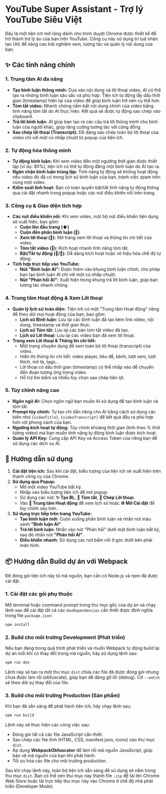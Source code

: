 # YouTube Super Assistant - Trợ lý YouTube Siêu Việt

Đây là một tiện ích mở rộng dành cho trình duyệt Chrome được thiết kế để trở thành trợ lý ảo của bạn trên YouTube. Công cụ này sử dụng trí tuệ nhân tạo (AI) để nâng cao trải nghiệm xem, tương tác và quản lý nội dung của bạn.

## ✨ Các tính năng chính

### 1\. Trung tâm AI đa năng

  - **Tạo bình luận thông minh:** Dựa vào nội dung và lời thoại video, AI có thể tạo ra những bình luận sâu sắc và phù hợp. Tiện ích tự động lấy dấu thời gian (timestamp) hiện tại của video để giúp bình luận trở nên cụ thể hơn.
  - **Tóm tắt video:** Nhanh chóng nắm bắt nội dung chính của video bằng tính năng tóm tắt do AI thực hiện. Kết quả sẽ được tự động sao chép vào clipboard.
  - **Trả lời bình luận:** AI giúp bạn tạo ra các câu trả lời thông minh cho bình luận của người khác, giúp tăng cường tương tác với cộng đồng.
  - **Sao chép lời thoại (Transcript):** Dễ dàng sao chép toàn bộ lời thoại của video chỉ với một cú nhấp chuột từ popup của tiện ích.

### 2\. Tự động hóa thông minh

  - **Tự động bình luận:** Khi xem video đến một ngưỡng thời gian được thiết lập (ví dụ: 80%), tiện ích có thể tự động đăng một bình luận do AI tạo ra.
  - **Ngăn chặn bình luận trùng lặp:** Tính năng tự động sẽ không hoạt động nếu video đó đã có trong lịch sử bình luận của bạn, tránh việc spam trên cùng một video.
  - **Kiểm soát linh hoạt:** Bạn có toàn quyền bật/tắt tính năng tự động thông qua cài đặt nhanh trong popup hoặc các nút điều khiển nổi trên trang.

### 3\. Công cụ & Giao diện tích hợp

  - **Các nút điều khiển nổi:** Khi xem video, một bộ nút điều khiển tiện dụng sẽ xuất hiện, bao gồm:
      - **Cuộn lên đầu trang (⬆️)**
      - **Cuộn đến phần bình luận (💬)**
      - **Xem lời thoại (📝):** Mở trang xem lời thoại và thông tin chi tiết của video.
      - **Tóm tắt video (📄):** Kích hoạt nhanh tính năng tóm tắt.
      - **Bật/Tắt tự động (🤖/🚫):** Dễ dàng kích hoạt hoặc vô hiệu hóa chế độ tự động.
  - **Tích hợp trực tiếp vào YouTube:**
      - **Nút "Bình luận AI":** Được thêm vào khung bình luận chính, cho phép bạn tạo bình luận AI chỉ với một cú nhấp chuột.
      - **Nút "Phản hồi AI":** Xuất hiện trong khung trả lời bình luận, giúp bạn tương tác nhanh chóng.

### 4\. Trung tâm Hoạt động & Xem Lời thoại

  - **Quản lý lịch sử toàn diện:** Tiện ích có một "Trung tâm Hoạt động" riêng để theo dõi mọi hoạt động của bạn, bao gồm:
      - **Lịch sử Bình luận:** Lưu lại các bình luận đã tạo kèm link video, nội dung, timestamp và thời gian thực.
      - **Lịch sử Tóm tắt:** Lưu lại các bản tóm tắt video đã tạo.
      - **Lịch sử Lời thoại:** Lưu lại các video bạn đã xem lời thoại.
  - **Trang xem Lời thoại & Thông tin chi tiết:**
      - Một trang chuyên dụng để xem toàn bộ lời thoại (transcript) của video.
      - Hiển thị thông tin chi tiết: video player, tiêu đề, kênh, lượt xem, lượt thích, mô tả, tags...
      - Lời thoại có dấu thời gian (timestamp) có thể nhấp vào để chuyển đến đoạn tương ứng trong video.
      - Hỗ trợ tìm kiếm và nhiều tùy chọn sao chép tiện lợi.

### 5\. Tùy chỉnh nâng cao

  - **Ngôn ngữ AI:** Chọn ngôn ngữ bạn muốn AI sử dụng để tạo bình luận và tóm tắt.
  - **Prompt tùy chỉnh:** Tự tạo chỉ dẫn riêng cho AI bằng cách sử dụng các biến như `{videoTitle}`, `{videoTranscript}` để kết quả đầu ra phù hợp hơn với phong cách của bạn.
  - **Ngưỡng kích hoạt tự động:** Tùy chỉnh khoảng thời gian (tính theo % thời lượng video) mà bạn muốn tính năng tự động bình luận được kích hoạt.
  - **Quản lý API Key:** Cung cấp API Key và Access Token của riêng bạn để sử dụng các dịch vụ AI.

## 🚀 Hướng dẫn sử dụng

1.  **Cài đặt tiện ích:** Sau khi cài đặt, biểu tượng của tiện ích sẽ xuất hiện trên thanh công cụ của Chrome.
2.  **Sử dụng qua Popup:**
      * Mở một video YouTube bất kỳ.
      * Nhấp vào biểu tượng tiện ích để mở popup.
      * Sử dụng các nút: **✨ Tạo BL**, **📄 Tóm tắt**, **📝 Chép Lời thoại**.
      * Vào **📜 Trung tâm Hoạt động** để xem lịch sử hoặc **⚙️ Mở Cài đặt** để tùy chỉnh sâu hơn.
3.  **Sử dụng trực tiếp trên trang YouTube:**
      * **Tạo bình luận mới:** Cuộn xuống phần bình luận và nhấn nút màu xanh **"Bình luận AI"**.
      * **Trả lời bình luận:** Nhấn vào nút "Phản hồi" dưới một bình luận bất kỳ, sau đó nhấn nút **"Phản hồi AI"**.
      * **Điều khiển nhanh:** Sử dụng các nút bấm nổi ở góc dưới bên phải màn hình.

## 📦 Hướng dẫn Build dự án với Webpack

Để đóng gói tiện ích này từ mã nguồn, bạn cần có Node.js và npm đã được cài đặt.

### 1\. Cài đặt các gói phụ thuộc

Mở terminal hoặc command prompt trong thư mục gốc của dự án và chạy lệnh sau để cài đặt tất cả các `devDependencies` cần thiết được định nghĩa trong file `package.json`:

```bash
npm install
```

### 2\. Build cho môi trường Development (Phát triển)

Nếu bạn đang trong quá trình phát triển và muốn Webpack tự động build lại dự án mỗi khi có thay đổi trong mã nguồn, hãy sử dụng lệnh sau:

```bash
npm run dev
```

Lệnh này sẽ tạo ra một thư mục `dist` chứa các file đã được đóng gói nhưng chưa được làm rối (obfuscate), giúp bạn dễ dàng gỡ lỗi (debug). Cờ `--watch` sẽ theo dõi sự thay đổi của file.

### 3\. Build cho môi trường Production (Sản phẩm)

Khi bạn đã sẵn sàng để phát hành tiện ích, hãy chạy lệnh sau:

```bash
npm run build
```

Lệnh này sẽ thực hiện các công việc sau:

  * Đóng gói tất cả các file JavaScript cần thiết.
  * Sao chép các file tĩnh (HTML, CSS, manifest.json, icons) vào thư mục `dist`.
  * Áp dụng **WebpackObfuscator** để làm rối mã nguồn JavaScript, giúp bảo vệ mã nguồn của bạn khi phát hành.
  * Tối ưu hóa các file cho môi trường production.

Sau khi chạy lệnh này, toàn bộ tiện ích sẵn sàng để sử dụng sẽ nằm trong thư mục `dist`. Bạn có thể nén thư mục này thành file `.zip` để tải lên Chrome Web Store hoặc tải trực tiếp thư mục này vào Chrome ở chế độ nhà phát triển (Developer Mode).
